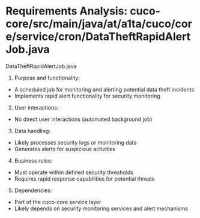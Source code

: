 # Requirements Analysis: cuco-core/src/main/java/at/a1ta/cuco/core/service/cron/DataTheftRapidAlertJob.java

DataTheftRapidAlertJob.java
1. Purpose and functionality:
- A scheduled job for monitoring and alerting potential data theft incidents
- Implements rapid alert functionality for security monitoring

2. User interactions:
- No direct user interactions (automated background job)

3. Data handling:
- Likely processes security logs or monitoring data
- Generates alerts for suspicious activities

4. Business rules:
- Must operate within defined security thresholds
- Requires rapid response capabilities for potential threats

5. Dependencies:
- Part of the cuco-core service layer
- Likely depends on security monitoring services and alert mechanisms
